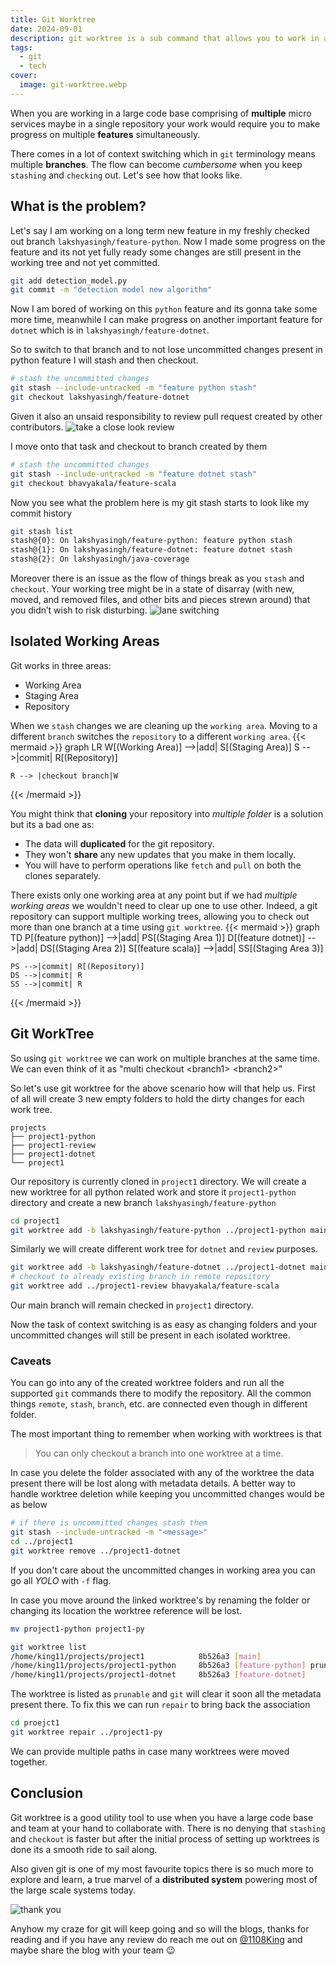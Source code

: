 ```yaml
---
title: Git Worktree
date: 2024-09-01
description: git worktree is a sub command that allows you to work in a large collaborative project with ease using multiple working tree for providing easy context switch.
tags:
  - git
  - tech
cover:
  image: git-worktree.webp
---
```


When you are working in a large code base comprising of **multiple** micro services maybe in a single repository your work would require you to make progress on multiple **features** simultaneously.

There comes in a lot of context switching which in `git` terminology means multiple **branches**. The flow can become *cumbersome* when you keep `stashing` and `checking` out. Let's see how that looks like.

## What is the problem?

Let's say I am working on a long term new feature in my freshly checked out branch `lakshyasingh/feature-python`. Now I made some progress on the feature and its not yet fully ready some changes are still present in the working tree and not yet committed.
```bash
git add detection_model.py
git commit -m "detection model new algorithm"
```

Now I am bored of working on this `python` feature and its gonna take some more time, meanwhile I can make progress on another important feature for `dotnet` which is in `lakshyasingh/feature-dotnet`.

So to switch to that branch and to not lose uncommitted changes present in python feature I will stash and then checkout.
```bash
# stash the uncommitted changes
git stash --include-untracked -m "feature python stash"
git checkout lakshyasingh/feature-dotnet
```

Given it also an unsaid responsibility to review pull request created by other contributors.
![take a close look review](https://i.giphy.com/media/v1.Y2lkPTc5MGI3NjExMThmYTg1cWZsczJxazYza2wzNXdtc2ZkM2ZoOW42Y3EyOXA4NjFhOSZlcD12MV9pbnRlcm5hbF9naWZfYnlfaWQmY3Q9Zw/jJA5fhjTuIOqc/giphy.gif)

I move onto that task and checkout to branch created by them
```bash
# stash the uncommitted changes
git stash --include-untracked -m "feature dotnet stash"
git checkout bhavyakala/feature-scala
```

Now you see what the problem here is my git stash starts to look like my commit history
```bash
git stash list
stash@{0}: On lakshyasingh/feature-python: feature python stash
stash@{1}: On lakshyasingh/feature-dotnet: feature dotnet stash
stash@{2}: On lakshyasingh/java-coverage
```

Moreover there is an issue as the flow of things break as you `stash` and `checkout`. Your working tree might be in a state of disarray (with new, moved, and removed files, and other bits and pieces strewn around) that you didn’t wish to risk disturbing.
![lane switching](https://i.giphy.com/media/v1.Y2lkPTc5MGI3NjExeDBsc3VzdWMwOHJnOTMyMzZvNWEwNzZ5MmNtZmxvY3lvNnRjZmRxeiZlcD12MV9pbnRlcm5hbF9naWZfYnlfaWQmY3Q9Zw/dvJ2pYsKrWvTm57z21/giphy.gif)

## Isolated Working Areas
Git works in three areas:
- Working Area
- Staging Area
- Repository

When we `stash` changes we are cleaning up the `working area`. Moving to a different `branch` switches the `repository` to a different `working area`.
{{< mermaid >}}
graph LR
	W[(Working Area)] -->|add| S[(Staging Area)]
	S -->|commit| R[(Repository)]

	R --> |checkout branch|W
{{< /mermaid >}}

You might think that **cloning** your repository into *multiple folder* is a solution but its a bad one as:
- The data will **duplicated** for the git repository.
- They won't **share** any new updates that you make in them locally.
- You will have to perform operations like `fetch` and `pull` on both the clones separately.

There exists only one working area at any point but if we had *multiple working areas* we wouldn't need to clear up one to use other. Indeed, a git repository can support multiple working trees, allowing you to check out more than one branch at a time using `git worktree`.
{{< mermaid >}}
graph TD
	P[(feature python)] -->|add| PS[(Staging Area 1)]
	D[(feature dotnet)] -->|add| DS[(Staging Area 2)]
	S[(feature scala)] -->|add| SS[(Staging Area 3)] 

	PS -->|commit| R[(Repository)]
	DS -->|commit| R
	SS -->|commit| R
{{< /mermaid >}}

## Git WorkTree
So using `git worktree` we can work on multiple branches at the same time. We can even think of it as "multi checkout \<branch1\> \<branch2\>"

So let's use git worktree for the above scenario how will that help us. First of all will create 3 new empty folders to hold the dirty changes for each work tree.
```
projects
├── project1-python
├── project1-review
├── project1-dotnet
└── project1
```

Our repository is currently cloned in `project1` directory. We will create a new worktree for all python related work and store it `project1-python` directory and create a new branch `lakshyasingh/feature-python`
```bash
cd project1
git worktree add -b lakshyasingh/feature-python ../project1-python main
```

Similarly we will create different work tree for `dotnet` and `review` purposes.
```bash
git worktree add -b lakshyasingh/feature-dotnet ../project1-dotnet main
# checkout to already existing branch in remote repository
git worktree add ../project1-review bhavyakala/feature-scala
```

Our main branch will remain checked in `project1` directory.

Now the task of context switching is as easy as changing folders and your uncommitted changes will still be present in each isolated worktree.

### Caveats
You can go into any of the created worktree folders and run all the supported `git` commands there to modify the repository. All the common things `remote`, `stash`, `branch`, etc. are connected even though in different folder.

The most important thing to remember when working with worktrees is that
>You can only checkout a branch into one worktree at a time.

In case you delete the folder associated with any of the worktree the data present there will be lost along with metadata details. A better way to handle worktree deletion while keeping you uncommitted changes would be as below
```bash
# if there is uncommitted changes stash them
git stash --include-untracked -m "<message>"
cd ../project1
git worktree remove ../project1-dotnet
```

If you don't care about the uncommitted changes in working area you can go all *YOLO* with `-f` flag.

In case you move around the linked worktree's by renaming the folder or changing its location the worktree reference will be lost.
```bash
mv project1-python project1-py

git worktree list
/home/king11/projects/project1            8b526a3 [main]
/home/king11/projects/project1-python     8b526a3 [feature-python] prunable
/home/king11/projects/project1-dotnet     8b526a3 [feature-dotnet]
```

The worktree is listed as `prunable` and `git` will clear it soon all the metadata present there. To fix this we can run `repair` to bring back the association
```bash
cd proejct1
git worktree repair ../project1-py
```

We can provide multiple paths in case many worktrees were moved together.

## Conclusion
Git worktree is a good utility tool to use when you have a large code base and team at your hand to collaborate with. There is no denying that `stashing` and `checkout` is faster but after the initial process of setting up worktrees is done its a smooth ride to sail along.

Also given git is one of my most favourite topics there is so much more to explore and learn, a true marvel of a **distributed system** powering most of the large scale systems today.

![thank you](https://i.giphy.com/media/v1.Y2lkPTc5MGI3NjExcnhyNDRsbjdrOHhyOTBqMHl6cjBsd3hsbG0xdGVuOXVnbnhqZmxqOSZlcD12MV9pbnRlcm5hbF9naWZfYnlfaWQmY3Q9Zw/uNEkXjOgO10oo/giphy.gif)

Anyhow my craze for git will keep going and so will the blogs, thanks for reading and if you have any review do reach me out on [@1108King](https://x.com/1108King) and maybe share the blog with your team 😉
